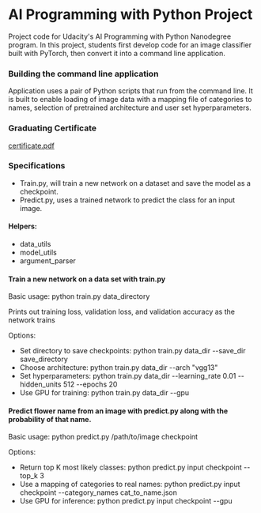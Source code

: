 # AI Programming with Python Project

Project code for Udacity's AI Programming with Python Nanodegree program. In this project, students first develop code for an image classifier built with PyTorch, then convert it into a command line application.

### Building the command line application
Application uses a pair of Python scripts that run from the command line. 
It is built to enable loading of image data with a mapping file of categories to names, selection of pretrained architecture and user set hyperparameters.

### Graduating Certificate
[certificate.pdf](https://github.com/murdens/Image_classifier_project2/blob/master/certificate.pdf)

### Specifications
- Train.py, will train a new network on a dataset and save the model as a checkpoint. 
- Predict.py, uses a trained network to predict the class for an input image. 

#### Helpers:
- data_utils
- model_utils
- argument_parser

#### Train a new network on a data set with train.py

Basic usage: python train.py data_directory

Prints out training loss, validation loss, and validation accuracy as the network trains

Options:
- Set directory to save checkpoints: python train.py data_dir --save_dir save_directory
- Choose architecture: python train.py data_dir --arch "vgg13"
- Set hyperparameters: python train.py data_dir --learning_rate 0.01 --hidden_units 512 --epochs 20
- Use GPU for training: python train.py data_dir --gpu

#### Predict flower name from an image with predict.py along with the probability of that name.

Basic usage: python predict.py /path/to/image checkpoint

Options:
- Return top K most likely classes: python predict.py input checkpoint --top_k 3
- Use a mapping of categories to real names: python predict.py input checkpoint --category_names cat_to_name.json
- Use GPU for inference: python predict.py input checkpoint --gpu

